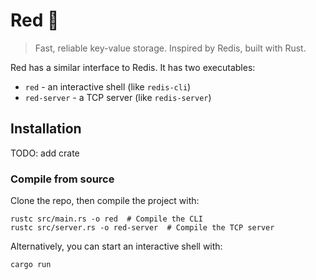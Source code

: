 # Red 🔴

> Fast, reliable key-value storage. Inspired by Redis, built with Rust.

Red has a similar interface to Redis. It has two executables:

- `red` - an interactive shell (like `redis-cli`)
- `red-server` - a TCP server (like `redis-server`)

## Installation

TODO: add crate

### Compile from source

Clone the repo, then compile the project with:

    rustc src/main.rs -o red  # Compile the CLI
    rustc src/server.rs -o red-server  # Compile the TCP server

Alternatively, you can start an interactive shell with:

    cargo run
